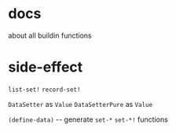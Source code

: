 # docs

about all buildin functions

# side-effect

`list-set!`
`record-set!`

`DataSetter` as `Value`
`DataSetterPure` as `Value`

`(define-data)` -- generate `set-*` `set-*!` functions
